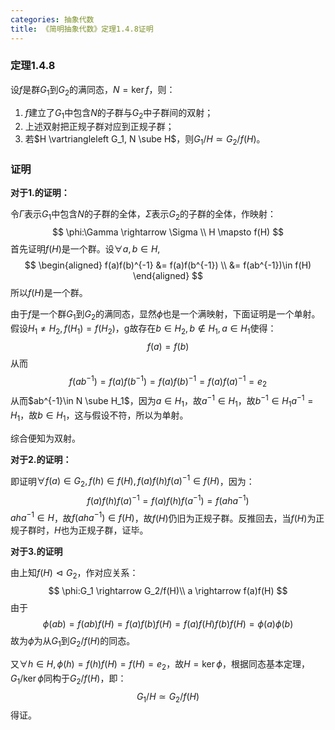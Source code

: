 ```yaml
---
categories: 抽象代数
title: 《简明抽象代数》定理1.4.8证明
---
```


### 定理1.4.8

设$f$是群$G_1$到$G_2$的满同态，$N=\ker f$，则：

1. $f$建立了$G_1$中包含$N$的子群与$G_2$中子群间的双射；
2. 上述双射把正规子群对应到正规子群；
3. 若$H \vartriangleleft G_1, N \sube H$，则$G_1/H \simeq G_2/f(H)$。

### 证明

**对于1.的证明：**

令$\Gamma$表示$G_1$中包含$N$的子群的全体，$\Sigma$表示$G_2$的子群的全体，作映射：
$$
\phi:\Gamma \rightarrow \Sigma \\
H \mapsto f(H)
$$
首先证明$f(H)$是一个群。设$\forall a,b \in H$,
$$
\begin{aligned}
f(a)f(b)^{-1} &= f(a)f(b^{-1}) \\
&= f(ab^{-1})\in f(H)
\end{aligned}
$$
所以$f(H)$是一个群。

由于$f$是一个群$G_1$到$G_2$的满同态，显然$\phi$也是一个满映射，下面证明是一个单射。假设$H_1 \neq H_2, f(H_1)=f(H_2)$，g故存在$b \in H_2, b \notin H_1, a \in H_1$使得：
$$
f(a)=f(b)
$$
从而
$$
f(ab^{-1})=f(a)f(b^{-1})=f(a)f(b)^{-1}=f(a)f(a)^{-1}=e_2
$$
从而$ab^{-1}\in N \sube H_1$，因为$a\in H_1$，故$a^{-1}\in H_1$，故$b^{-1}\in H_1a^{-1}=H_1$，故$b\in H_1$，这与假设不符，所以为单射。

综合便知为双射。

**对于2.的证明：**

即证明$\forall f(a)\in G_2, f(h) \in f(H),f(a)f(h)f(a)^{-1} \in f(H)$，因为：
$$
f(a)f(h)f(a)^{-1}=f(a)f(h)f(a^{-1})=f(aha^{-1})
$$
$aha^{-1} \in H$，故$f(aha^{-1}) \in f(H)$，故$f(H)$仍旧为正规子群。反推回去，当$f(H)$为正规子群时，$H$也为正规子群，证毕。

**对于3.的证明**

由上知$f(H) \vartriangleleft G_2$，作对应关系：
$$
\phi:G_1 \rightarrow G_2/f(H)\\
a \rightarrow f(a)f(H)
$$
由于
$$
\phi(ab)=f(ab)f(H)=f(a)f(b)f(H)=f(a)f(H)f(b)f(H)=\phi(a)\phi(b)
$$
故为$\phi$为从$G_1$到$G_2/f(H)$的同态。

又$\forall h \in H, \phi(h)=f(h)f(H)=f(H)=e_2$，故$H=\ker \phi$，根据同态基本定理，$G_1/\ker \phi$同构于$G_2/f(H)$，即：
$$
G_1/H \simeq G_2/f(H)
$$
得证。









